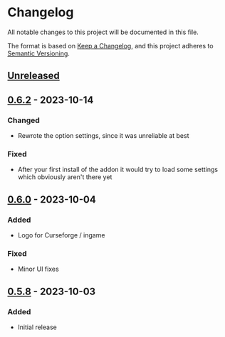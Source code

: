 # Changelog

All notable changes to this project will be documented in this file.

The format is based on [Keep a Changelog],
and this project adheres to [Semantic Versioning].

## [Unreleased]

## [0.6.2] - 2023-10-14

### Changed

- Rewrote the option settings, since it was unreliable at best

### Fixed

- After your first install of the addon it would try to load some settings which obviously aren't there yet


## [0.6.0] - 2023-10-04

### Added

- Logo for Curseforge / ingame

### Fixed

- Minor UI fixes


## [0.5.8] - 2023-10-03

### Added

- Initial release

<!-- Links -->
[keep a changelog]: https://keepachangelog.com/en/1.0.0/
[semantic versioning]: https://semver.org/spec/v2.0.0.html

<!-- Versions -->
[unreleased]: https://github.com/NintendoLink07/MythicIOGrabber/compare/v0.6.2...HEAD
[0.6.2]: https://https://github.com/NintendoLink07/RepSearch/releases/tag/0.6.2
[0.6.0]: https://https://github.com/NintendoLink07/RepSearch/releases/tag/0.6.0
[0.5.8]: https://https://github.com/NintendoLink07/RepSearch/releases/tag/0.5.8
